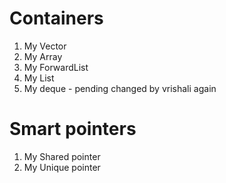 # Containers
1. My Vector
2. My Array
3. My ForwardList
4. My List
5. My deque - pending changed by vrishali again

# Smart pointers
1. My Shared pointer
2. My Unique pointer
